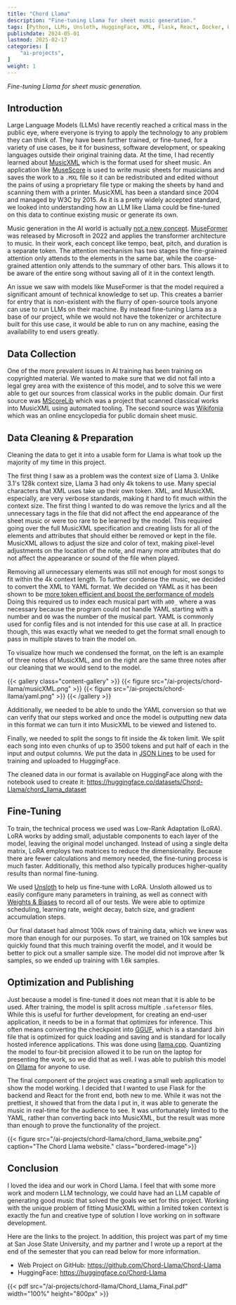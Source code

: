 ```yaml
---
title: "Chord Llama"
description: "Fine-tuning Llama for sheet music generation."
tags: [Python, LLMs, Unsloth, HuggingFace, XML, Flask, React, Docker, Ollama]
publishdate: 2024-05-01
lastmod: 2025-02-17
categories: [
    "ai-projects",
]
weight: 1
---
```


*Fine-tuning Llama for sheet music generation.*

## Introduction
Large Language Models (LLMs) have recently reached a critical mass in the public eye,
where everyone is trying to apply the technology to any problem they can think of.
They have been further trained, or fine-tuned, for a variety of use cases, be it for 
business, software development, or speaking languages outside their original training
data. At the time, I had recently learned about [MusicXML](https://www.w3.org/2021/06/musicxml40/)
which is the format used for sheet music. An application like [MuseScore](https://musescore.org/en)
is used to write music sheets for musicians and saves the work to a `.MXL` file so it can be
redistributed and edited without the pains of using a proprietary file type or making 
the sheets by hand and scanning them with a printer. MusicXML has been a standard since 2004 
and managed by W3C by 2015. As it is a pretty widely accepted standard, we looked into 
understanding how an LLM like Llama could be fine-tuned on this data to continue existing music
or generate its own. 

Music generation in the AI world is actually [not a new concept](https://arxiv.org/abs/2210.13944).
[MuseFormer](https://arxiv.org/pdf/2210.10349) was released by Microsoft in 2022 and applies 
the transformer architecture to music. In their work, each concept like tempo, beat, 
pitch, and duration is a separate token. The attention mechanism has two stages the fine-grained 
attention only attends to the elements in the same bar, while the coarse-grained attention 
only attends to the summary of other bars. This allows it to be aware of the entire song without 
saving all of it in the context length.

An issue we saw with models like MuseFormer is that the model required a significant amount of 
technical knowledge to set up. This creates a barrier for entry that is non-existent with the 
flurry of open-source tools anyone can use to run LLMs on their machine. By instead fine-tuning 
Llama as a base of our project, while we would not have the tokenizer or architecture built for 
this use case, it would be able to run on any machine, easing the availability to end users 
greatly.

## Data Collection
One of the more prevalent issues in AI training has been training on copyrighted material. 
We wanted to make sure that we did not fall into a legal grey area with the existence of this model, 
and to solve this we were able to get our sources from classical works in the public domain. Our first source was
[MScoreLib](http://mscorelib.com/) which was a project that scanned classical works into MusicXML 
using automated tooling. The second source was 
[Wikifonia](http://www.synthzone.com/forum/ubbthreads.php/topics/384909) which was an 
online encyclopedia for public domain sheet music. 

## Data Cleaning & Preparation
Cleaning the data to get it into a usable form for Llama is what took up the majority of 
my time in this project. 

The first thing I saw as a problem was the context size of Llama 3. Unlike 3.1's 128k context size, 
Llama 3 had only 4k tokens to use. Many special characters that XML uses take up their own token. 
XML, and MusicXML especially, are very verbose standards, making it hard to fit much within the context 
size. The first thing I wanted to do was remove the lyrics and all the unnecessary tags in the file 
that did not affect the end appearance of the sheet music or were too rare to be learned by the model.
This required going over the full MusicXML specification and creating lists for all of the elements and 
attributes that should either be removed or kept in the file. MusicXML allows to adjust the size and 
color of text, making pixel-level adjustments on the location of the note, and many more attributes 
that do not affect the appearance or sound of the file when played. 

Removing all unnecessary elements was still not enough for most songs to fit within the 4k context length.
To further condense the music, we decided to convert the XML to YAML format. We decided on YAML as it 
has been shown to be [more token efficient and boost the performance of models](https://medium.com/better-programming/yaml-vs-json-which-is-more-efficient-for-language-models-5bc11dd0f6df)
Doing this required us to index each musical part with `a00_` where a was necessary because the program 
could not handle YAML starting with a number and `00` was the number of the musical part. YAML is 
commonly used for config files and is not intended for this use case at all. In practice though, this was 
exactly what we needed to get the format small enough to pass in multiple staves to train the model on.

To visualize how much we condensed the format, on the left is an example of three notes of MusicXML, 
and on the right are the same three notes after our cleaning that we would send to the model.

{{< gallery class="content-gallery" >}}
  {{< figure src="/ai-projects/chord-llama/musicXML.png" >}}
  {{< figure src="/ai-projects/chord-llama/yaml.png" >}}
{{< /gallery >}}

Additionally, we needed to be able to undo the YAML conversion so that we can verify that our steps worked
and once the model is outputting new data in this format we can turn it into MusicXML to be viewed and listened to.

Finally, we needed to split the songs to fit inside the 4k token limit. We split each song into even chunks 
of up to 3500 tokens and put half of each in the input and output columns. We put the data in 
[JSON Lines](https://jsonlines.org/) to be used for training and uploaded to HuggingFace.

The cleaned data in our format is available on HuggingFace along with the notebook used to create it: 
https://huggingface.co/datasets/Chord-Llama/chord_llama_dataset


## Fine-Tuning
To train, the technical process we used was Low-Rank Adaptation (LoRA). LoRA works by adding 
small, adjustable components to each layer of the model, leaving the original model unchanged.
Instead of using a single delta matrix, LoRA employs two matrices to reduce the dimensionality. 
Because there are fewer calculations and memory needed, the fine-tuning process is much faster. 
Additionally, this method also typically produces higher-quality results than normal fine-tuning.

We used [Unsloth](https://unsloth.ai/) to help us fine-tune with LoRA. Unsloth allowed us to easily 
configure many parameters in training, as well as connect with [Weights & Biases](https://wandb.ai/site/)
to record all of our tests. We were able to optimize scheduling, learning rate, weight decay, batch size, and 
gradient accumulation steps.

Our final dataset had almost 100k rows of training data, which we knew was more than enough for our purposes. 
To start, we trained on 10k samples but quickly found that this much training overfit the model, and it 
would be better to pick out a smaller sample size. The model did not improve after 1k samples, so we ended 
up training with 1.6k samples.

## Optimization and Publishing
Just because a model is fine-tuned it does not mean that it is able to be used. After training, the model 
is split across multiple `.safetensor` files. While this is useful for further development, for creating an 
end-user application, it needs to be in a format that optimizes for inference. This often means converting
the checkpoint into [GGUF](https://github.com/ggml-org/ggml/tree/master), which is a standard .bin file that is
optimized for quick loading and saving and is standard for locally hosted inference applications. This was done
using [llama.cpp](https://github.com/ggml-org/llama.cpp). Quantizing the model to four-bit precision allowed it to 
be run on the laptop for presenting the work, so we did that as well. I was able to publish this model on 
[Ollama](https://ollama.com/jaspann/llama-3-chord-llama-2) for anyone to use.

The final component of the project was creating a small web application to show the model working. I decided 
that I wanted to use Flask for the backend and React for the front end, both new to me. While it was not the prettiest, 
it showed that from the data I put in, it was able to generate the music in real-time for the audience to see. 
It was unfortunately limited to the YAML, rather than converting back into MusicXML, but the result was more than enough
to prove the functionality of the project.

{{< figure src="/ai-projects/chord-llama/chord_llama_website.png"
    caption="The Chord Llama website." 
    class="bordered-image">}}

## Conclusion
I loved the idea and our work in Chord Llama. I feel that with some more work and modern LLM technology, we could have 
had an LLM capable of generating good music that solved the goals we set for this project. Working with the unique problem 
of fitting MusicXML within a limited token context is exactly the fun and creative type of solution I love working on in software development.

Here are the links to the project. In addition, this project was part of my time at San Jose State University, and my partner
and I wrote up a report at the end of the semester that you can read below for more information.
- Web Project on GitHub: https://github.com/Chord-Llama/Chord-Llama
- HuggingFace: https://huggingface.co/Chord-Llama

{{< pdf src="/ai-projects/chord-llama/Chord_Llama_Final.pdf" width="100%" height="800px" >}}